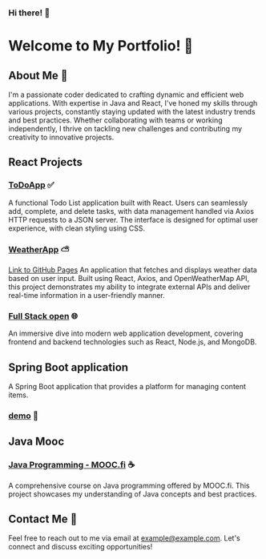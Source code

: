### Hi there! 👋
# Welcome to My Portfolio! 🎉

## About Me 💼
I'm a passionate coder dedicated to crafting dynamic and efficient web applications. With expertise in Java and React, I've honed my skills through various projects, constantly staying updated with the latest industry trends and best practices. Whether collaborating with teams or working independently, I thrive on tackling new challenges and contributing my creativity to innovative projects.

## React Projects 

### [ToDoApp](https://github.com/Shahtaa/todoapp) ✅
A functional Todo List application built with React. Users can seamlessly add, complete, and delete tasks, with data management handled via Axios HTTP requests to a JSON server. The interface is designed for optimal user experience, with clean styling using CSS.

### [WeatherApp](https://github.com/Shahtaa/WeatherApp) ⛅
[Link to GitHub Pages](https://shahtaa.github.io/WeatherApp/)
An application that fetches and displays weather data based on user input. Built using React, Axios, and OpenWeatherMap API, this project demonstrates my ability to integrate external APIs and deliver real-time information in a user-friendly manner.

### [Full Stack open](https://github.com/Shahtaa/hy-fullstack-part-1) 🌐
An immersive dive into modern web application development, covering frontend and backend technologies such as React, Node.js, and MongoDB.

## Spring Boot application
A Spring Boot application that provides a platform for managing content items.
### [demo](https://github.com/Shahtaa/demo) 🚀

## Java Mooc 

### [Java Programming - MOOC.fi](https://github.com/Shahtaa/hbc-java23S) ☕
A comprehensive course on Java programming offered by MOOC.fi. This project showcases my understanding of Java concepts and best practices.

## Contact Me 📧
Feel free to reach out to me via email at [example@example.com](mailto:example@example.com). Let's connect and discuss exciting opportunities!
